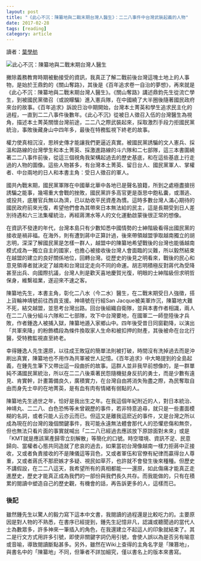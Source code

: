 ```yaml
---
layout: post
title: "《此心不沉：陳纂地與二戰末期台灣人醫生》：二二八事件中台灣武裝起義的人物"
date: 2017-02-28
tags: [reading]
category: article
---
```


讀者：[葉學舫](https://www.facebook.com/sharefun010407)

![此心不沉：陳纂地與二戰末期台灣人醫生](https://imgur.com/vTbBt5x.png)

撇除義務教育時期被動接受的資訊，我真正了解二戰前後台灣這塊土地上的人事物，是始於王鼎鈞的《關山奪路》，其後是《百年追求卷一自治的夢想》，再來就是《此心不沉：陳纂地與二戰末期台灣人醫生》。《關山奪路》講述鼎鈞先生從流亡學生，到被國民黨徵召（或說矇騙）進入憲兵隊，在中國繞了大半圈後隨著國民政府來台的故事。《百年追求》訴說日治中期開始，台灣本土菁英和學生追求民主化的過程，一直到二二八事件後數年。《此心不沉》從被日人徵召入伍的台灣醫生為視角，描述本土菁英關懷台灣前途，二二八之際武裝起來，採取激烈手段力拒國民黨統治，事敗後藏身山中四年多，最後在特務監視下終老的故事。

<!--more-->

權力使真相沉沒，思辨史傳才能讓我們更逼近真實。被國民黨誘騙的文人憲兵、採溫和路線的台灣學生和本土菁英、採激進路線的斗六隊和二七部隊，這三本書圍繞著二二八事件前後，從這三個視角我架構起過去的歷史基底，和在這些基底上行走過的人物的圖像。這些人物甚多，有台灣本土菁英、留日台人、國民黨軍人、掌權者、中台兩地的日人和本書主角：受日人徵召的軍人。

國共內戰末期，國民黨軍隊在中國華北華中各地已是聲名狼籍，所到之處極盡搶拐誘騙之能事，幾場重大會戰的挫敗，國民黨許多高官更是亟思中飽私囊，或潛逃、或投共，底層官兵無以為濟，已以劫收平民資產為慣。這時多數台灣人滿心期待的國民政府前來光復，希望他們會為其帶來日本無法給的民主，這是長期受到日人差別待遇和六三法集權統治，再經蔣渭水等人的文化運動啟蒙後很正常的想像。

在資訊不發達的年代，台灣本島只有少數知悉中國情勢的士紳階級看得出國民黨的接收是禍非福。在海外，則有遭到蔣中正算計過，後來帶領越盟爭取越南獨立的胡志明，深深了解國民黨是怎樣一群人，越盟中的陳纂地希望戰後的台灣也能循越南模式成為一獨立自主的國家，也擔心被接收後台灣人會面臨的災難，所以毅然結束在越盟的建立的良好關係地位，回轉台灣。從歷史的後見之明看來，戰後的民心和意見領導者就決定了越南和台灣註定走向不同的命運。胡志明積極反對蔣代為受降甚至出兵、向國際抗議，台灣人則是歡天喜地慶賀光復，明眼的士紳階級但求明哲保身，維繫祖業，遂迎來不速之客。

陳纂地先生，本書主角，彰化二八水（今二水）醫生，在二戰末期受日人強徵，搭上貨輪神靖號前往西貢支援。神靖號在行經San Jacque被美軍炸沉，陳纂地大難不死，結交越盟，並思考台灣出路。回台後組織自衛隊，並與本書作者相識，兩人在二二八後分組斗六隊和二七部隊，攻下中台灣要地，在國軍二一師登陸後才兵敗，作者鍾逸人被捕入獄，陳纂地遁入家鄉山中。四年後受昔日同窗勸降，以演出「共軍來降」的粉飾橋段為條件換取家人生命和被扣押的財產，其後被命在台北行醫，受特務監視直至終老。

幸得鍾逸人先生還原，以往成王敗寇的簡單法則被打破，時間沒有洗掉過去而是沖刷出真實，陳纂地也不用作為共軍被世人記憶。《百年追求》中大略提到的全島起義，在鍾先生筆下又帶出這一段曲折的故事。這群人並非我早前想像的，是一群單純不滿國民黨統治，所以在二二八後乘著民怨隨機挺身反抗的勇士，而是少數有遠見、肯實幹，計畫籌備良久，廣積實力，在台灣自由將消失殆盡之際，為民奪取自由而身先士卒的在地菁英，是有血有肉有情緒有弱點的人。

陳纂地先生過世之年，恰好是我出生之年。在我這個年紀附近的人，對日本統治、神靖丸、二二八、白色恐怖等未曾親歷的事件，若非特意追尋，就只是一些畫面模糊的名詞，或者只能人云亦云而已。但這又是離我這麽近的事件，又是台灣之所以成為現在的台灣的幾個關鍵事件，我可能永遠無法體會那代人的恐懼悲傷和無奈，但也無法只看片面的事實就喊出「二二八已經過去應該放下原諒面對未來」或是「KMT就是應該黨產歸零立刻解散」等簡化的口號。時空環境、資訊不足、民意歸向、當權者心態共同造就了悲哀的過去，如果當初台灣像越南一樣力拒蔣中正接收，又或者負責接收的不是陳儀這等貨色，又或者軍伍和官僚有紀律而贏得台人尊重，又或者蔣氏不那麽嫉才多疑、視民如草芥，也許就不會發生後來種種。但歷史不講假設，在二二八這天，我希望所有的真相都能一一還原，如此傷痛才能真正走進歷史，歷史才能真正成為我們的一部份與我們長久共存。而我能做的，只有在積累的閱讀中塑造自己的歷史觀，有機會的話，再告訴更多的人，這樣而已。

### 後記

雖然鍾先生以驚人的毅力寫下這本中文書，我閱讀的過程還是比較吃力的。主要原因是對人物的不熟悉，在書序已經提到，鍾先生記憶非凡，認識或聽聞過的當代人士為數眾多，許多神來一筆插入的角色，在我還建立不起這人的印象就結束了。其二是行文方式用許多引號，即使非關鍵字詞仍用引號，會使人誤以為是否另有喻意或音喻，導致閱讀斷點甚多。另外，雖然在Wiki上查得的主角名字是「陳篡地」，與書名中的「陳纂地」不同，但筆者不詳加細究，僅以書名上的版本來書寫。
